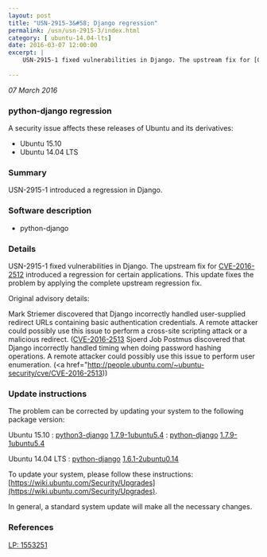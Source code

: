 ```yaml
---
layout: post
title: "USN-2915-3&#58; Django regression"
permalink: /usn/usn-2915-3/index.html
category: [ ubuntu-14.04-lts]
date: 2016-03-07 12:00:00
excerpt: |
    USN-2915-1 fixed vulnerabilities in Django. The upstream fix for [CVE-2016-2512](http://people.ubuntu.com/~ubuntu-security/cve/CVE-2016-2512) introduced a regression for certain applications. This update fixes the problem by applying the complete upstream regression fix.
    
--- 
```

 
 

*07 March 2016*

### python-django regression

A security issue affects these releases of Ubuntu and its derivatives:

* Ubuntu 15.10
* Ubuntu 14.04 LTS

### Summary

USN-2915-1 introduced a regression in Django. 

### Software description

* python-django 

### Details

USN-2915-1 fixed vulnerabilities in Django. The upstream fix for [CVE-2016-2512](http://people.ubuntu.com/~ubuntu-security/cve/CVE-2016-2512) introduced a regression for certain applications. This update fixes the problem by applying the complete upstream regression fix.

Original advisory details:

 Mark Striemer discovered that Django incorrectly handled user-supplied redirect URLs containing basic authentication credentials. A remote attacker could possibly use this issue to perform a cross-site scripting attack or a malicious redirect. ([CVE-2016-2513](http://people.ubuntu.com/~ubuntu-security/cve/CVE-2016-2512">CVE-2016-2512</a>) Sjoerd Job Postmus discovered that Django incorrectly handled timing when doing password hashing operations. A remote attacker could possibly use this issue to perform user enumeration. (<a href="http://people.ubuntu.com/~ubuntu-security/cve/CVE-2016-2513)) 

### Update instructions

The problem can be corrected by updating your system to the following package version:

Ubuntu 15.10
 : [python3-django](https://launchpad.net/ubuntu/+source/python-django) <span> [1.7.9-1ubuntu5.4](https://launchpad.net/ubuntu/+source/python-django/1.7.9-1ubuntu5.4) </span> 
 : [python-django](https://launchpad.net/ubuntu/+source/python-django) <span> [1.7.9-1ubuntu5.4](https://launchpad.net/ubuntu/+source/python-django/1.7.9-1ubuntu5.4) </span> 

Ubuntu 14.04 LTS
 : [python-django](https://launchpad.net/ubuntu/+source/python-django) <span> [1.6.1-2ubuntu0.14](https://launchpad.net/ubuntu/+source/python-django/1.6.1-2ubuntu0.14) </span> 

To update your system, please follow these instructions: [https://wiki.ubuntu.com/Security/Upgrades](https://wiki.ubuntu.com/Security/Upgrades).

In general, a standard system update will make all the necessary changes. 

### References

 
 [LP: 1553251](https://launchpad.net/bugs/1553251)
 

